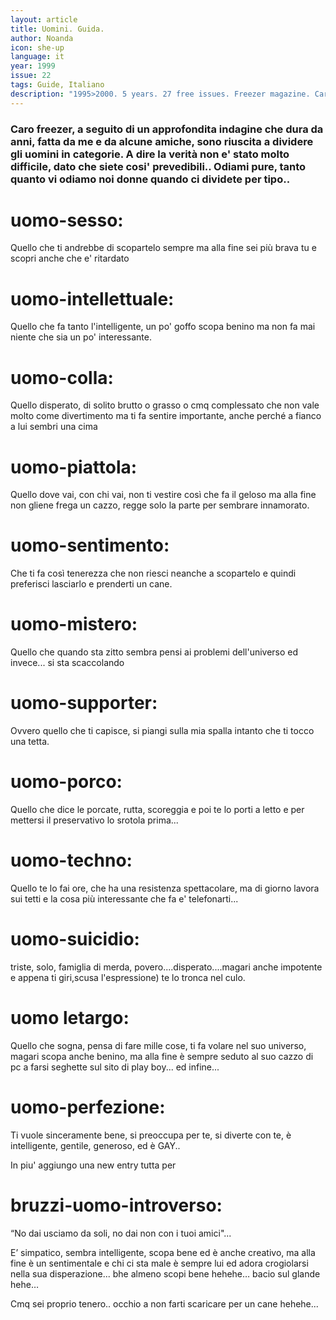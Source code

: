 ```yaml
---
layout: article
title: Uomini. Guida.
author: Noanda
icon: she-up
language: it
year: 1999
issue: 22
tags: Guide, Italiano
description: "1995>2000. 5 years. 27 free issues. Freezer magazine. Caro freezer, a seguito di un approfondita indagine che dura da anni, fatta da me e da alcune amiche, sono riuscita a dividere gli uomini in categorie. A dire la verità non e' stato molto difficile, dato che siete cosi' prevedibili.. Odiami pure, tanto quanto vi odiamo noi donne quando ci dividete per tipo.."
---
```


### Caro freezer, a seguito di un approfondita indagine che dura da anni, fatta da me e da alcune amiche, sono riuscita a dividere gli uomini in categorie. A dire la verità non e' stato molto difficile, dato che siete cosi' prevedibili.. Odiami pure, tanto quanto vi odiamo noi donne quando ci dividete per tipo..

# uomo-sesso:

Quello che ti andrebbe di scopartelo sempre ma alla fine sei più brava tu e scopri anche che e' ritardato

# uomo-intellettuale:

Quello che fa tanto l'intelligente, un po' goffo scopa benino ma non fa mai niente che sia un po' interessante.

# uomo-colla:

Quello disperato, di solito brutto o grasso o cmq complessato che non vale molto come divertimento ma ti fa sentire importante, anche perché a fianco a lui sembri una cima

# uomo-piattola:

Quello dove vai, con chi vai, non ti vestire così che fa il geloso ma alla fine non gliene frega un cazzo, regge solo la parte per sembrare innamorato.

# uomo-sentimento:

Che ti fa così tenerezza che non riesci neanche a scopartelo e quindi preferisci lasciarlo e prenderti un cane.

# uomo-mistero:

Quello che quando sta zitto sembra pensi ai problemi dell'universo ed invece... si sta scaccolando

# uomo-supporter:

Ovvero quello che ti capisce, si piangi sulla mia spalla intanto che ti tocco una tetta.

# uomo-porco:

Quello che dice le porcate, rutta, scoreggia e poi te lo porti a letto e per mettersi il preservativo lo srotola prima...

# uomo-techno:

Quello te lo fai ore, che ha una resistenza spettacolare, ma di giorno lavora sui tetti e la cosa più interessante che fa e' telefonarti...

# uomo-suicidio:

triste, solo, famiglia di merda, povero....disperato....magari anche impotente e appena ti giri,scusa l'espressione) te lo tronca nel culo.

# uomo letargo:

Quello che sogna, pensa di fare mille cose, ti fa volare nel suo universo, magari scopa anche benino, ma alla fine è sempre seduto al suo cazzo di pc a farsi seghette sul sito di play boy... ed infine...

# uomo-perfezione:

Ti vuole sinceramente bene, si preoccupa per te, si diverte con te, è intelligente, gentile, generoso, ed è GAY..

In piu' aggiungo una new entry tutta per

# bruzzi-uomo-introverso:

“No dai usciamo da soli, no dai non con i tuoi amici"...

E’ simpatico, sembra intelligente, scopa bene ed è anche creativo, ma alla fine è un sentimentale e chi ci sta male è sempre lui ed adora crogiolarsi nella sua disperazione... bhe almeno scopi bene hehehe… bacio sul glande hehe…

Cmq sei proprio tenero.. occhio a non farti scaricare per un cane hehehe...

